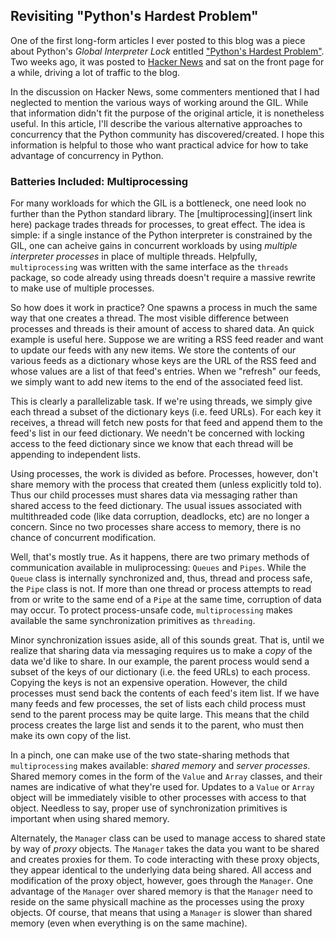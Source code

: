 ## Revisiting "Python's Hardest Problem"

One of the first long-form articles I ever posted to this blog was a piece about
Python's *Global Interpreter Lock* entitled ["Python's Hardest Problem"](http://www.jeffknupp.com/PUTLINKHERE).
Two weeks ago, it was posted to [Hacker News](http://news.ycombinator.com) and sat
on the front page for a while, driving a lot of traffic to the blog. 

In the discussion on Hacker News, some commenters mentioned that I had neglected
to mention the various ways of working around the GIL. While that information 
didn't fit the purpose of the original article, it is nonetheless useful.
In this article, I'll describe the various alternative approaches 
to concurrency that the Python community has discovered/created. I hope this 
information is helpful to those who want practical advice for how 
to take advantage of concurrency in Python.

### Batteries Included: Multiprocessing

For many workloads for which the GIL is a bottleneck, one need look no further
than the Python standard library. The [multiprocessing](insert link here)
package trades threads for processes, to great effect. The idea is simple: if a
single instance of the Python interpreter is constrained by the GIL, one can
acheive gains in concurrent workloads by using *multiple interpreter processes*
in place of multiple threads. Helpfully, `multiprocessing` was written
with the same interface as the `threads` package, so code already using threads
doesn't require a massive rewrite to make use of multiple processes.

So how does it work in practice? One spawns a process in much the same
way that one creates a thread. The most visible difference between processes
and threads is their amount of access to shared data. An quick example is useful here.
Suppose we are writing a RSS feed reader and want to update our feeds with any new items.
We store the contents of our various feeds as a dictionary whose keys are 
the URL of the RSS feed and whose values are a list of that feed's entries.
When we "refresh" our feeds, we simply want to add new items to the end of the
associated feed list. 

This is clearly a parallelizable task. If we're using threads, we simply give
each thread a subset of the dictionary keys (i.e. feed URLs). For each key it 
receives, a thread will fetch new posts for that feed and append them to the
feed's list in our feed dictionary. We needn't be concerned with locking access 
to the feed dictionary since we know that each thread will be appending to 
independent lists. 

Using processes, the work is divided as before. Processes, however, 
don't share memory with the process that created them (unless explicitly told
to). Thus our child processes must shares data via messaging rather than shared 
access to the feed dictionary. The usual issues associated with multithreaded 
code (like data corruption, deadlocks, etc) are no longer a concern. Since no two 
processes share access to memory, there is no chance of concurrent 
modification. 

Well, that's mostly true. As it happens, there are two primary methods of
communication available in muliprocessing: `Queues` and `Pipes`. While 
the `Queue` class is internally synchronized and, thus, thread and process safe,
the `Pipe` class is not. If more than one thread or process attempts to read
from or write to the same end of a `Pipe` at the same time, corruption of data
may occur. To protect process-unsafe code, `multiprocessing` makes available 
the same synchronization primitives as `threading`.

Minor synchronization issues aside, all of this sounds great. That is, until we realize that 
sharing data via messaging requires us to make a *copy* of the data we'd 
like to share. In our example, the parent process would send a subset of the 
keys of our dictionary (i.e. the feed URLs) to each process. Copying the keys is not 
an expensive operation. However, the child processes must send back the contents of 
each feed's item list. If we have many feeds and few processes, the set of 
lists each child process must send to the parent process may be quite large. This 
means that the child process creates the large list and sends it to the parent, 
who must then make its own copy of the list.

In a pinch, one can make use of the two state-sharing methods that `multiprocessing`
makes available: *shared memory* and *server processes*. Shared memory comes
in the form of the `Value` and `Array` classes, and their names are indicative
of what they're used for. Updates to a `Value` or `Array` object will be immediately
visible to other processes with access to that object. Needless to say, proper
use of synchronization primitives is important when using shared memory.

Alternately, the `Manager` class can be used to manage
access to shared state by way of *proxy* objects. The `Manager` takes the data
you want to be shared and creates proxies for them. To code interacting with these
proxy objects, they appear identical to the underlying data being shared. All
access and modification of the proxy object, however, goes through the
`Manager`. One advantage of the `Manager` over shared memory is that the
`Manager` need to reside on the same physicall machine as the processes using
the proxy objects. Of course, that means that using a `Manager` is slower than
shared memory (even when everything is on the same machine). 
